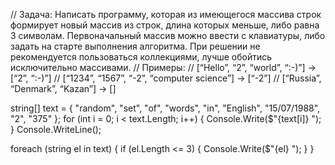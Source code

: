 // Задача: Написать программу, которая из имеющегося массива строк формирует новый массив из строк, длина которых меньше, либо равна 3 символам. Первоначальный массив можно ввести с клавиатуры, либо задать на старте выполнения алгоритма. При решении не рекомендуется пользоваться коллекциями, лучше обойтись исключительно массивами.
// Примеры:
// [“Hello”, “2”, “world”, “:-)”] → [“2”, “:-)”]
// [“1234”, “1567”, “-2”, “computer science”] → [“-2”]
// [“Russia”, “Denmark”, “Kazan”] → []


string[] text = { "random", "set", "of", "words", "in", "English", "15/07/1988", "2", "375" };
for (int i = 0; i < text.Length; i++)
{
    Console.Write($"{text[i]} ");
}
Console.WriteLine();

foreach (string el in text)
{
    if (el.Length <= 3)
    {
        Console.Write($"{el} ");
    }
}